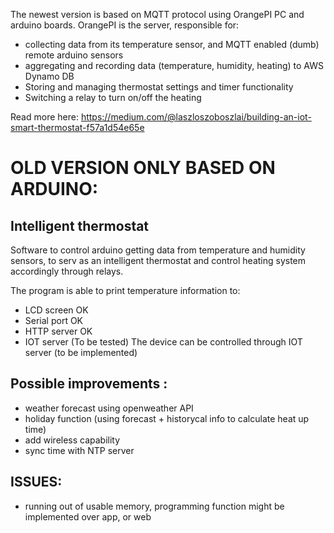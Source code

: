 The newest version is based on MQTT protocol using OrangePI PC and arduino boards.
OrangePI is the server, responsible for:
 - collecting data from its temperature sensor, and MQTT enabled (dumb) remote arduino sensors
 - aggregating and recording data (temperature, humidity, heating) to AWS Dynamo DB
 - Storing and managing thermostat settings and timer functionality
 - Switching a relay to turn on/off the heating

Read more here:
https://medium.com/@laszloszoboszlai/building-an-iot-smart-thermostat-f57a1d54e65e


# OLD VERSION ONLY BASED ON ARDUINO:
## Intelligent thermostat

Software to control arduino getting data from temperature and humidity sensors, 
to serv as an intelligent thermostat and control heating system accordingly through relays.
 
 The program is able to print temperature information to:
   - LCD screen      OK   
   - Serial port     OK
   - HTTP server     OK
   - IOT server      (To be tested) 
  The device can be controlled through IOT server (to be implemented) 
 
  
## Possible improvements :
 - weather forecast using openweather API
 - holiday function (using forecast + historycal info to calculate heat up time)
 - add wireless capability
 - sync time with NTP server 
   
## ISSUES: 
 - running out of usable memory, programming function might be implemented over app, or web 
